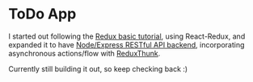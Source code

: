 # ToDo App

I started out following the [Redux basic tutorial](https://redux.js.org/basics/basic-tutorial/), using React-Redux, and expanded it to have [Node/Express RESTful API backend](https://github.com/kara-o/todoapp_backend), incorporating asynchronous actions/flow with [ReduxThunk](https://github.com/reduxjs/redux-thunk).

Currently still building it out, so keep checking back :)
